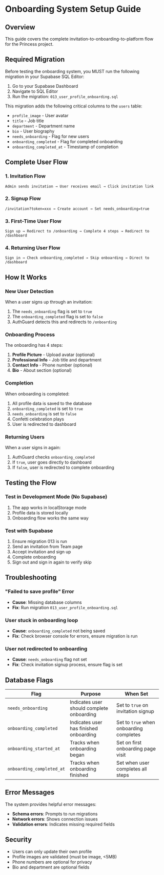 # Onboarding System Setup Guide

## Overview
This guide covers the complete invitation-to-onboarding-to-platform flow for the Princess project.

## Required Migration

Before testing the onboarding system, you MUST run the following migration in your Supabase SQL Editor:

1. Go to your Supabase Dashboard
2. Navigate to SQL Editor
3. Run the migration: `013_user_profile_onboarding.sql`

This migration adds the following critical columns to the `users` table:
- `profile_image` - User avatar
- `title` - Job title
- `department` - Department name
- `bio` - User biography
- `needs_onboarding` - Flag for new users
- `onboarding_completed` - Flag for completed onboarding
- `onboarding_completed_at` - Timestamp of completion

## Complete User Flow

### 1. Invitation Flow
```
Admin sends invitation → User receives email → Click invitation link
```

### 2. Signup Flow
```
/invitation?token=xxx → Create account → Set needs_onboarding=true
```

### 3. First-Time User Flow
```
Sign up → Redirect to /onboarding → Complete 4 steps → Redirect to /dashboard
```

### 4. Returning User Flow
```
Sign in → Check onboarding_completed → Skip onboarding → Direct to /dashboard
```

## How It Works

### New User Detection
When a user signs up through an invitation:
1. The `needs_onboarding` flag is set to `true`
2. The `onboarding_completed` flag is set to `false`
3. AuthGuard detects this and redirects to `/onboarding`

### Onboarding Process
The onboarding has 4 steps:
1. **Profile Picture** - Upload avatar (optional)
2. **Professional Info** - Job title and department
3. **Contact Info** - Phone number (optional)
4. **Bio** - About section (optional)

### Completion
When onboarding is completed:
1. All profile data is saved to the database
2. `onboarding_completed` is set to `true`
3. `needs_onboarding` is set to `false`
4. Confetti celebration plays
5. User is redirected to dashboard

### Returning Users
When a user signs in again:
1. AuthGuard checks `onboarding_completed`
2. If `true`, user goes directly to dashboard
3. If `false`, user is redirected to complete onboarding

## Testing the Flow

### Test in Development Mode (No Supabase)
1. The app works in localStorage mode
2. Profile data is stored locally
3. Onboarding flow works the same way

### Test with Supabase
1. Ensure migration 013 is run
2. Send an invitation from Team page
3. Accept invitation and sign up
4. Complete onboarding
5. Sign out and sign in again to verify skip

## Troubleshooting

### "Failed to save profile" Error
- **Cause**: Missing database columns
- **Fix**: Run migration `013_user_profile_onboarding.sql`

### User stuck in onboarding loop
- **Cause**: `onboarding_completed` not being saved
- **Fix**: Check browser console for errors, ensure migration is run

### User not redirected to onboarding
- **Cause**: `needs_onboarding` flag not set
- **Fix**: Check invitation signup process, ensure flag is set

## Database Flags

| Flag | Purpose | When Set |
|------|---------|----------|
| `needs_onboarding` | Indicates user should complete onboarding | Set to `true` on invitation signup |
| `onboarding_completed` | Indicates user has finished onboarding | Set to `true` when onboarding completes |
| `onboarding_started_at` | Tracks when onboarding began | Set on first onboarding page visit |
| `onboarding_completed_at` | Tracks when onboarding finished | Set when user completes all steps |

## Error Messages

The system provides helpful error messages:
- **Schema errors**: Prompts to run migrations
- **Network errors**: Shows connection issues
- **Validation errors**: Indicates missing required fields

## Security

- Users can only update their own profile
- Profile images are validated (must be image, <5MB)
- Phone numbers are optional for privacy
- Bio and department are optional fields